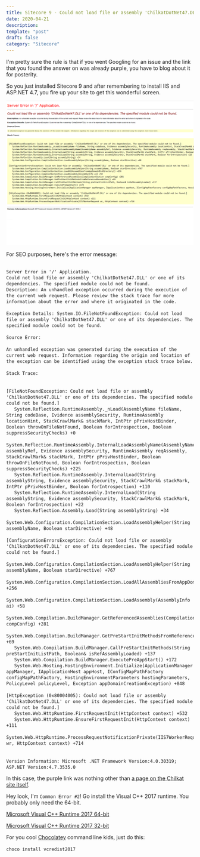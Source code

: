 ```yaml
---
title: Sitecore 9 - Could not load file or assembly 'ChilkatDotNet47.DLL' or one of its dependencies. The specified module could not be found.
date: 2020-04-21
description:
template: "post"
draft: false
category: "Sitecore"
---
```


I'm pretty sure the rule is that if you went Googling for an issue and the link that you found the answer on was already purple, you have to blog about it for posterity.

So you just installed Sitecore 9 and after remembering to install IIS and ASP.NET 4.7, you fire up your site to get this wonderful screen.

![Could not load assembly ChilkatDotNet47.DLL](img/2020-04-21-21-14-07.png)

For SEO purposes, here's the error message:

```

Server Error in '/' Application.
Could not load file or assembly 'ChilkatDotNet47.DLL' or one of its dependencies. The specified module could not be found.
Description: An unhandled exception occurred during the execution of the current web request. Please review the stack trace for more information about the error and where it originated in the code.

Exception Details: System.IO.FileNotFoundException: Could not load file or assembly 'ChilkatDotNet47.DLL' or one of its dependencies. The specified module could not be found.

Source Error:

An unhandled exception was generated during the execution of the current web request. Information regarding the origin and location of the exception can be identified using the exception stack trace below.

Stack Trace:


[FileNotFoundException: Could not load file or assembly 'ChilkatDotNet47.DLL' or one of its dependencies. The specified module could not be found.]
   System.Reflection.RuntimeAssembly._nLoad(AssemblyName fileName, String codeBase, Evidence assemblySecurity, RuntimeAssembly locationHint, StackCrawlMark& stackMark, IntPtr pPrivHostBinder, Boolean throwOnFileNotFound, Boolean forIntrospection, Boolean suppressSecurityChecks) +0
   System.Reflection.RuntimeAssembly.InternalLoadAssemblyName(AssemblyName assemblyRef, Evidence assemblySecurity, RuntimeAssembly reqAssembly, StackCrawlMark& stackMark, IntPtr pPrivHostBinder, Boolean throwOnFileNotFound, Boolean forIntrospection, Boolean suppressSecurityChecks) +225
   System.Reflection.RuntimeAssembly.InternalLoad(String assemblyString, Evidence assemblySecurity, StackCrawlMark& stackMark, IntPtr pPrivHostBinder, Boolean forIntrospection) +110
   System.Reflection.RuntimeAssembly.InternalLoad(String assemblyString, Evidence assemblySecurity, StackCrawlMark& stackMark, Boolean forIntrospection) +22
   System.Reflection.Assembly.Load(String assemblyString) +34
   System.Web.Configuration.CompilationSection.LoadAssemblyHelper(String assemblyName, Boolean starDirective) +48

[ConfigurationErrorsException: Could not load file or assembly 'ChilkatDotNet47.DLL' or one of its dependencies. The specified module could not be found.]
   System.Web.Configuration.CompilationSection.LoadAssemblyHelper(String assemblyName, Boolean starDirective) +767
   System.Web.Configuration.CompilationSection.LoadAllAssembliesFromAppDomainBinDirectory() +256
   System.Web.Configuration.CompilationSection.LoadAssembly(AssemblyInfo ai) +58
   System.Web.Compilation.BuildManager.GetReferencedAssemblies(CompilationSection compConfig) +281
   System.Web.Compilation.BuildManager.GetPreStartInitMethodsFromReferencedAssemblies() +69
   System.Web.Compilation.BuildManager.CallPreStartInitMethods(String preStartInitListPath, Boolean& isRefAssemblyLoaded) +137
   System.Web.Compilation.BuildManager.ExecutePreAppStart() +172
   System.Web.Hosting.HostingEnvironment.Initialize(ApplicationManager appManager, IApplicationHost appHost, IConfigMapPathFactory configMapPathFactory, HostingEnvironmentParameters hostingParameters, PolicyLevel policyLevel, Exception appDomainCreationException) +848

[HttpException (0x80004005): Could not load file or assembly 'ChilkatDotNet47.DLL' or one of its dependencies. The specified module could not be found.]
   System.Web.HttpRuntime.FirstRequestInit(HttpContext context) +532
   System.Web.HttpRuntime.EnsureFirstRequestInit(HttpContext context) +111
   System.Web.HttpRuntime.ProcessRequestNotificationPrivate(IIS7WorkerRequest wr, HttpContext context) +714


Version Information: Microsoft .NET Framework Version:4.0.30319; ASP.NET Version:4.7.3535.0
```

In this case, the purple link was nothing other than [a page on the Chilkat site itself](https://www.chilkatsoft.com/x64_Framework47.asp).

Hey look, I'm `Common Error #2`! Go install the Visual C++ 2017 runtime. You probably only need the 64-bit.

[Microsoft Visual C++ Runtime 2017 64-bit](https://go.microsoft.com/fwlink/?LinkId=746572)

[Microsoft Visual C++ Runtime 2017 32-bit](https://go.microsoft.com/fwlink/?LinkId=746571)

For you cool [Chocolatey](https://chocolatey.org/packages/vcredist2017) command line kids, just do this:

`choco install vcredist2017`
